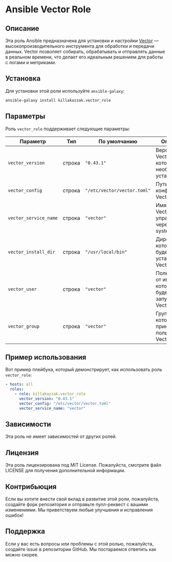 # Ansible Vector Role

## Описание

Эта роль Ansible предназначена для установки и настройки [Vector](https://vector.dev/) — высокопроизводительного инструмента для обработки и передачи данных. Vector позволяет собирать, обрабатывать и отправлять данные в реальном времени, что делает его идеальным решением для работы с логами и метриками.

## Установка

Для установки этой роли используйте `ansible-galaxy`:

```bash
ansible-galaxy install killakazzak.vector_role
```

## Параметры

Роль `vector_role` поддерживает следующие параметры:

| Параметр                     | Тип    | По умолчанию         | Описание                                                                 |
|------------------------------|--------|----------------------|--------------------------------------------------------------------------|
| `vector_version`             | строка | `"0.43.1"`           | Версия Vector, которую необходимо установить.                           |
| `vector_config`              | строка | `"/etc/vector/vector.toml"` | Путь к файлу конфигурации Vector.                                      |
| `vector_service_name`        | строка | `"vector"`           | Имя службы Vector для управления через systemd.                         |
| `vector_install_dir`         | строка | `"/usr/local/bin"`   | Директория, в которую будет установлен Vector.                         |
| `vector_user`                | строка | `"vector"`           | Пользователь, от имени которого будет запущен Vector.                  |
| `vector_group`               | строка | `"vector"`           | Группа, к которой будет принадлежать пользователь Vector.               |

## Пример использования

Вот пример плейбука, который демонстрирует, как использовать роль `vector_role`:

```yaml
- hosts: all
  roles:
    - role: killakazzak.vector_role
      vector_version: "0.43.1"
      vector_config: "/etc/vector/vector.toml"
      vector_service_name: "vector"
```

## Зависимости

Эта роль не имеет зависимостей от других ролей.

## Лицензия

Эта роль лицензирована под MIT License. Пожалуйста, смотрите файл LICENSE для получения дополнительной информации.

## Контрибьюция

Если вы хотите внести свой вклад в развитие этой роли, пожалуйста, создайте форк репозитория и отправьте пулл-реквест с вашими изменениями. Мы приветствуем любые улучшения и исправления ошибок!

## Поддержка

Если у вас есть вопросы или проблемы с этой ролью, пожалуйста, создайте issue в репозитории GitHub. Мы постараемся ответить как можно скорее.

